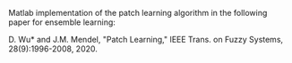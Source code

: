 Matlab implementation of the patch learning algorithm in the following paper for ensemble learning:

D. Wu* and J.M. Mendel, "Patch Learning," IEEE Trans. on Fuzzy Systems, 28(9):1996-2008, 2020.
